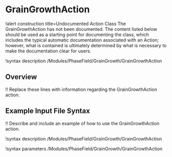 # GrainGrowthAction

!alert construction title=Undocumented Action Class
The GrainGrowthAction has not been documented. The content listed below should be used as a starting point for
documenting the class, which includes the typical automatic documentation associated with an Action;
however, what is contained is ultimately determined by what is necessary to make the documentation
clear for users.

!syntax description /Modules/PhaseField/GrainGrowth/GrainGrowthAction

## Overview

!! Replace these lines with information regarding the GrainGrowthAction action.

## Example Input File Syntax

!! Describe and include an example of how to use the GrainGrowthAction action.

!syntax description /Modules/PhaseField/GrainGrowth/GrainGrowthAction

!syntax parameters /Modules/PhaseField/GrainGrowth/GrainGrowthAction
